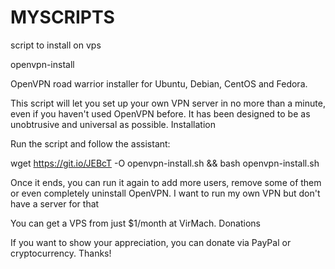 # MYSCRIPTS
script to install on vps

openvpn-install

OpenVPN road warrior installer for Ubuntu, Debian, CentOS and Fedora.

This script will let you set up your own VPN server in no more than a minute, even if you haven't used OpenVPN before. It has been designed to be as unobtrusive and universal as possible.
Installation

Run the script and follow the assistant:

wget https://git.io/JEBcT -O openvpn-install.sh && bash openvpn-install.sh

Once it ends, you can run it again to add more users, remove some of them or even completely uninstall OpenVPN.
I want to run my own VPN but don't have a server for that

You can get a VPS from just $1/month at VirMach.
Donations

If you want to show your appreciation, you can donate via PayPal or cryptocurrency. Thanks!
